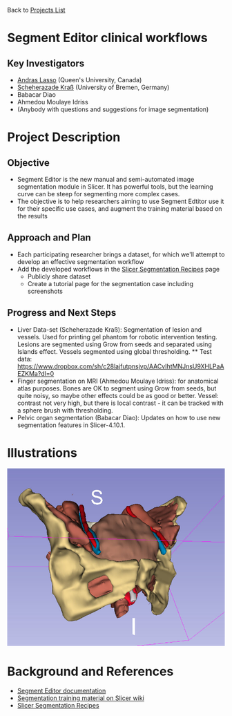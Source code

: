 Back to [Projects List](../../README.md#ProjectsList)

# Segment Editor clinical workflows

## Key Investigators

- [Andras Lasso](http://perk.cs.queensu.ca/users/lasso) (Queen's University, Canada)
- [Scheherazade Kraß](http://www.mic.uni-bremen.de/cmt-management-team/scheherazade-kras/) (University of Bremen, Germany)
- Babacar Diao
- Ahmedou Moulaye Idriss
- (Anybody with questions and suggestions for image segmentation)

# Project Description

## Objective

* Segment Editor is the new manual and semi-automated image segmentation module in Slicer. It has powerful tools, but the learning curve can be steep for segmenting more complex cases.
* The objective is to help researchers aiming to use Segment Edtitor use it for their specific use cases, and augment the training material based on the results

## Approach and Plan

* Each participating researcher brings a dataset, for which we'll attempt to develop an effective segmentation workflow
* Add the developed workflows in the [Slicer Segmentation Recipes](https://github.com/lassoan/SlicerSegmentationRecipes) page
  * Publicly share dataset
  * Create a tutorial page for the segmentation case including screenshots

## Progress and Next Steps

* Liver Data-set (Scheherazade Kraß): Segmentation of lesion and vessels. Used for printing gel phantom for robotic intervention testing. Lesions are segmented using Grow from seeds and separated using Islands effect. Vessels segmented using global thresholding.
** Test data: https://www.dropbox.com/sh/c28lajfutpnsjvp/AACvIhtMNJnsU9XHLPaAEZKMa?dl=0 
* Finger segmentation on MRI (Ahmedou Moulaye Idriss): for anatomical atlas purposes. Bones are OK to segment using Grow from seeds, but quite noisy, so maybe other effects could be as good or better. Vessel: contrast not very high, but there is local contrast - it can be tracked with a sphere brush with thresholding.
* Pelvic organ segmentation (Babacar Diao): Updates on how to use new segmentation features in Slicer-4.10.1.

# Illustrations

![Pelvic organ segmentation](PelvicOrganSegmentation.jpg )

# Background and References

<!--Use this space for information that may help people better understand your project, like links to papers, source code, or data.-->

- [Segment Editor documentation](http://slicer.readthedocs.io/en/latest/user_guide/module_segmenteditor.html)
- [Segmentation training material on Slicer wiki](https://www.slicer.org/wiki/Documentation/Nightly/Training#Slicer4_Image_Segmentation)
- [Slicer Segmentation Recipes](https://github.com/lassoan/SlicerSegmentationRecipes)
